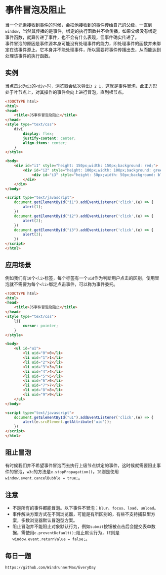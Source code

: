 # 事件冒泡及阻止

当一个元素接收到事件的时候，会把他接收到的事件传给自己的父级，一直到`window`，当然其传播的是事件，绑定的执行函数并不会传播，如果父级没有绑定事件函数，就算传递了事件，也不会有什么表现，但事件确实传递了。  
事件冒泡的原因是事件源本身可能没有处理事件的能力，即处理事件的函数并未绑定在该事件源上。它本身并不能处理事件，所以需要将事件传播出去，从而能达到处理该事件的执行函数。

## 实例
当点击`id`为`i3`的`<div>`时，浏览器会依次弹出`3 2 1`，这就是事件冒泡，此正方形处于叶节点上，对其操作的事件会向上进行冒泡，直到根节点。
```html
<!DOCTYPE html>
<html>
<head>
    <title>JS事件冒泡及阻止</title>
</head>
<style type="text/css">
    div{
        display: flex;
        justify-content: center;
        align-items: center;
    }
</style>

<body>
    <div id="i1" style="height: 150px;width: 150px;background: red;">
        <div id="i2" style="height: 100px;width: 100px;background: green;">
            <div id="i3" style="height: 50px;width: 50px;background: blue;"></div>
        </div>
    </div>
</body>

<script type="text/javascript">
    document.getElementById("i1").addEventListener('click',(e) => {
        alert(1);
    }) 
    document.getElementById("i2").addEventListener('click',(e) => {
        alert(2);
    })  
    document.getElementById("i3").addEventListener('click',(e) => {
        alert(3);
    })     
</script>
</html>
```
## 应用场景
例如我们有`10`个`<li>`标签，每个标签有一个`uid`作为判断用户点击的区别，使用冒泡就不需要为每个`<li>`绑定点击事件，可以称为事件委托。

```html
<!DOCTYPE html>
<html>
<head>
    <title>JS事件冒泡及阻止</title>
</head>
<style type="text/css">
    li{
        cursor: pointer;
    }
</style>

<body>
    <ul id="u1">
        <li uid="0">0</li>
        <li uid="1">1</li>
        <li uid="2">2</li>
        <li uid="3">3</li>
        <li uid="4">4</li>
        <li uid="5">5</li>
        <li uid="6">6</li>
        <li uid="7">7</li>
        <li uid="8">8</li>
        <li uid="9">9</li>
    </ul>
</body>

<script type="text/javascript">
    document.getElementById("u1").addEventListener('click',(e) => {
        alert(e.srcElement.getAttribute('uid'));
    })    
</script>
</html>
```

## 阻止冒泡
有时候我们并不希望事件冒泡而去执行上级节点绑定的事件，这时候就需要阻止事件的冒泡，`w3c`的方法是`e.stopPropagation()`，`IE`则是使用` window.event.cancelBubble = true;`。

## 注意
* 不是所有的事件都能冒泡。以下事件不冒泡：`blur`、`focus`、`load`、`unload`。
* 事件解决方案方式在不同浏览器，可能是有所区别的，有些不支持捕获型方案，多数浏览器默认冒泡型方案。
* 阻止冒泡并不能阻止对象默认行为，例如`submit`按钮被点击后会提交表单数据，需使用`e.preventDefault();`阻止默认行为，`IE`则是`window.event.returnValue = false;`。

## 每日一题

```
https://github.com/WindrunnerMax/EveryDay
```
